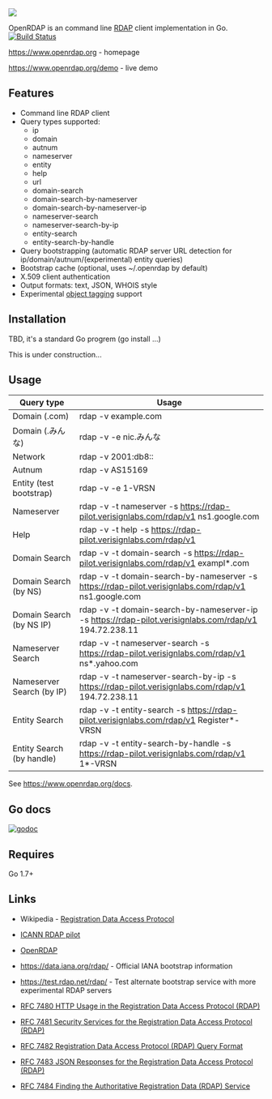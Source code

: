 <img src="https://www.openrdap.org/public/img/logo.png">

OpenRDAP is an command line [RDAP](https://datatracker.ietf.org/wg/weirds/documents/) client implementation in Go.
[![Build Status](https://travis-ci.org/openrdap/rdap.svg?branch=master)](https://travis-ci.org/openrdap/rdap)

https://www.openrdap.org - homepage

https://www.openrdap.org/demo - live demo

## Features
* Command line RDAP client
* Query types supported:
    * ip
    * domain
    * autnum
    * nameserver
    * entity
    * help
    * url
    * domain-search
    * domain-search-by-nameserver
    * domain-search-by-nameserver-ip
    * nameserver-search
    * nameserver-search-by-ip
    * entity-search
    * entity-search-by-handle
* Query bootstrapping (automatic RDAP server URL detection for ip/domain/autnum/(experimental) entity queries)
* Bootstrap cache (optional, uses ~/.openrdap by default)
* X.509 client authentication
* Output formats: text, JSON, WHOIS style
* Experimental [object tagging](https://datatracker.ietf.org/doc/draft-ietf-regext-rdap-object-tag/) support

## Installation

TBD, it's a standard Go progrem (go install ...)

This is under construction...

## Usage

| Query type  | Usage   |
|---|---|
| Domain (.com)   | rdap -v example.com |
| Domain (.みんな) | rdap -v -e nic.みんな  |
| Network | rdap -v 2001:db8:: |
| Autnum | rdap -v AS15169 |
| Entity (test bootstrap) | rdap -v -e 1-VRSN |
| Nameserver | rdap -v -t nameserver -s https://rdap-pilot.verisignlabs.com/rdap/v1 ns1.google.com |
| Help | rdap -v -t help -s https://rdap-pilot.verisignlabs.com/rdap/v1 |
| Domain Search	| rdap -v -t domain-search -s https://rdap-pilot.verisignlabs.com/rdap/v1 exampl*.com |
| Domain Search (by NS)	| rdap -v -t domain-search-by-nameserver -s https://rdap-pilot.verisignlabs.com/rdap/v1 ns1.google.com |
| Domain Search (by NS IP) | rdap -v -t domain-search-by-nameserver-ip -s https://rdap-pilot.verisignlabs.com/rdap/v1 194.72.238.11 |
| Nameserver Search	| rdap -v -t nameserver-search -s https://rdap-pilot.verisignlabs.com/rdap/v1 ns*.yahoo.com |
| Nameserver Search (by IP)	| rdap -v -t nameserver-search-by-ip -s https://rdap-pilot.verisignlabs.com/rdap/v1 194.72.238.11 |
| Entity Search	| rdap -v -t entity-search -s https://rdap-pilot.verisignlabs.com/rdap/v1 Register*-VRSN |
| Entity Search (by handle)	| rdap -v -t entity-search-by-handle -s https://rdap-pilot.verisignlabs.com/rdap/v1 1*-VRSN |

See https://www.openrdap.org/docs.

## Go docs
[![godoc](https://godoc.org/github.com/openrdap/rdap?status.png)](https://godoc.org/github.com/openrdap/rdap)

## Requires
Go 1.7+

## Links
- Wikipedia - [Registration Data Access Protocol](https://en.wikipedia.org/wiki/Registration_Data_Access_Protocol)
- [ICANN RDAP pilot](https://www.icann.org/rdap)

- [OpenRDAP](https://www.openrdap.org)

- https://data.iana.org/rdap/ - Official IANA bootstrap information
- https://test.rdap.net/rdap/ - Test alternate bootstrap service with more experimental RDAP servers

- [RFC 7480 HTTP Usage in the Registration Data Access Protocol (RDAP)](https://tools.ietf.org/html/rfc7480)
- [RFC 7481 Security Services for the Registration Data Access Protocol (RDAP)](https://tools.ietf.org/html/rfc7481)
- [RFC 7482 Registration Data Access Protocol (RDAP) Query Format](https://tools.ietf.org/html/rfc7482)
- [RFC 7483 JSON Responses for the Registration Data Access Protocol (RDAP)](https://tools.ietf.org/html/rfc7483)
- [RFC 7484 Finding the Authoritative Registration Data (RDAP) Service](https://tools.ietf.org/html/rfc7484)

